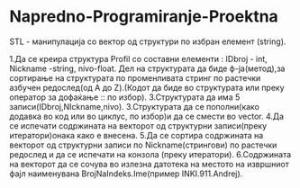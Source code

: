 # Napredno-Programiranje-Proektna

STL - манипулација со вектор од структури по избран елемент (string).

1.Да се креира структура Profil со составни елементи : IDbroj - int, Nickname -string, nivo-float.
Дел на структурата да биде ф-ја(метод),за сортирање на структурата по променливата стринг по растечки азбучен редослед(од A до Z).(Кодот да биде во структурата или преку оператор за дофаќање :: по избор).
3.Структурата да има 5 записи(IDbroj,NIckname,nivo).
3.Структурата да се пополни(како додавка во код или во циклус, по избор)и да се смести во vector.
4.Да се испечати содржината на векторот од структурни записи(преку итератори)онака како е внесена.
5.Да се сортира содржината на векторот од структурни записи по Nickname(стрингови) по растечки редослед и да се испечати на конзола (преку итератори).
6.Содржината на векторот да се сочува во излезна датотека на местото на извршниот фајл наименувана BrojNaIndeks.Ime(пример INKI.911.Andrej).
